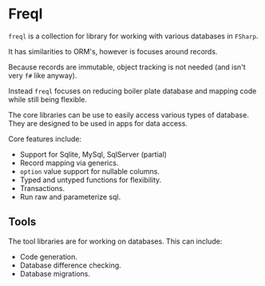 # Freql

`freql` is a collection for library for working with various databases in `FSharp`.

It has similarities to ORM's, however is focuses around records.

Because records are immutable, object tracking is not needed
(and isn't very `f#` like anyway).

Instead `freql` focuses on reducing boiler plate database and mapping code 
while still being flexible.

The core libraries can be use to easily access various types of database. 
They are designed to be used in apps for data access.

Core features include:

* Support for Sqlite, MySql, SqlServer (partial)
* Record mapping via generics.
* `option` value support for nullable columns.
* Typed and untyped functions for flexibility.
* Transactions.
* Run raw and parameterize sql.


## Tools

The tool libraries are for working on databases. This can include:

* Code generation.
* Database difference checking.
* Database migrations.
